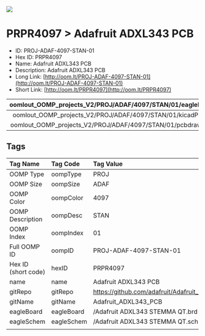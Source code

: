 


  
![][im]
# PRPR4097 > Adafruit ADXL343 PCB

- ID: PROJ-ADAF-4097-STAN-01
- Hex ID: PRPR4097
- Name: Adafruit ADXL343 PCB
- Description: Adafruit ADXL343 PCB
- Long Link: [http://oom.lt/PROJ-ADAF-4097-STAN-01](http://oom.lt/PROJ-ADAF-4097-STAN-01)
- Short Link: [http://oom.lt/PRPR4097](http://oom.lt/PRPR4097)
  

|oomlout_OOMP_projects_V2/PROJ/ADAF/4097/STAN/01/eagleImage.png|oomlout_OOMP_projects_V2/PROJ/ADAF/4097/STAN/01/eagleSchemImage.png|oomlout_OOMP_projects_V2/PROJ/ADAF/4097/STAN/01/kicadPcb3dFront.png|oomlout_OOMP_projects_V2/PROJ/ADAF/4097/STAN/01/kicadPcb3dBack.png|
| :---: | :---: | :---: | :---: |
|oomlout_OOMP_projects_V2/PROJ/ADAF/4097/STAN/01/kicadPcb3d.png|oomlout_OOMP_projects_V2/PROJ/ADAF/4097/STAN/01/bomBack.png|oomlout_OOMP_projects_V2/PROJ/ADAF/4097/STAN/01/bomFront.png|oomlout_OOMP_projects_V2/PROJ/ADAF/4097/STAN/01/pcbdraw.svg|
|oomlout_OOMP_projects_V2/PROJ/ADAF/4097/STAN/01/pcbdrawBack.svg||||

## Tags
  

|Tag Name|Tag Code|Tag Value|
| :--- | :--- | :--- |
|OOMP Type|oompType|PROJ|
|OOMP Size|oompSize|ADAF|
|OOMP Color|oompColor|4097|
|OOMP Description|oompDesc|STAN|
|OOMP Index|oompIndex|01|
|Full OOMP ID|oompID|PROJ-ADAF-4097-STAN-01|
|Hex ID (short code)|hexID|PRPR4097|
|name|name|Adafruit ADXL343 PCB|
|gitRepo|gitRepo|https://github.com/adafruit/Adafruit_ADXL343_PCB|
|gitName|gitName|Adafruit_ADXL343_PCB|
|eagleBoard|eagleBoard|/Adafruit ADXL343 STEMMA QT.brd|
|eagleSchem|eagleSchem|/Adafruit ADXL343 STEMMA QT.sch|
||||



[im]: PROJ/ADAF/4097/STAN/01/kicadPcb3d_450.png
